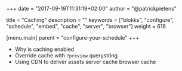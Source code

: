 +++
date            = "2017-09-19T11:31:19+02:00"
author          = "@patrickpietens"

title           = "Caching"
description     = ""
keywords        = ["blokks", "configure", "schedule", "embed", "cache", "server", "browser"]
weight          = 616

[menu.main]
parent          = "configure-your-schedule"
+++

  - Why is caching enabled
  - Override cache with `?preview` querystring
  - Using CDN to deliver assets
  server cache
  browser cache